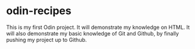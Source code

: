 # odin-recipes
This is my first Odin project. It will demonstrate my knowledge on HTML. It will also demonstrate my basic knowledge of Git and Github, by finally pushing my project up to Github.